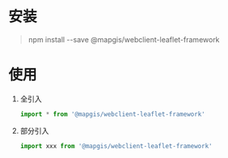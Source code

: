 # 安装

> npm install --save @mapgis/webclient-leaflet-framework

# 使用

1. 全引入

    ```js
   import * from '@mapgis/webclient-leaflet-framework' 
    ``` 
1. 部分引入
    ```js
   import xxx from '@mapgis/webclient-leaflet-framework'
    ``` 